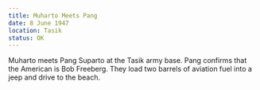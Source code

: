 ```yaml
---
title: Muharto Meets Pang
date: 8 June 1947
location: Tasik 
status: OK
---
```

Muharto meets Pang Suparto at the Tasik army base. Pang confirms that the American is Bob Freeberg. They load two barrels of aviation fuel into a jeep and drive to the beach. 
